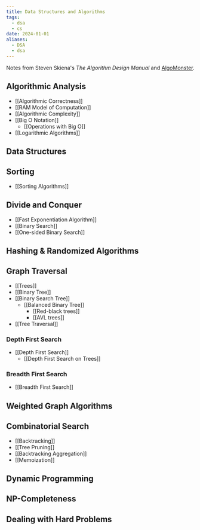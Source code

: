 ```yaml
---
title: Data Structures and Algorithms
tags:
  - dsa
  - cs
date: 2024-01-01
aliases:
  - DSA
  - dsa
---
```

Notes from Steven Skiena's *The Algorithm Design Manual* and [AlgoMonster](https://algo.monster/dashboard).
## Algorithmic Analysis
- [[Algorithmic Correctness]]
- [[RAM Model of Computation]]
- [[Algorithmic Complexity]]
- [[Big O Notation]]
	- [[Operations with Big O]]
- [[Logarithmic Algorithms]]
## Data Structures

## Sorting
- [[Sorting Algorithms]]

## Divide and Conquer
- [[Fast Exponentiation Algorithm]]
- [[Binary Search]]
- [[One-sided Binary Search]]

## Hashing & Randomized Algorithms

## Graph Traversal
- [[Trees]]
- [[Binary Tree]]
- [[Binary Search Tree]]
	- [[Balanced Binary Tree]]
		- [[Red-black trees]]
		- [[AVL trees]]
- [[Tree Traversal]]
### Depth First Search
- [[Depth First Search]]
	- [[Depth First Search on Trees]]
### Breadth First Search
- [[Breadth First Search]]
## Weighted Graph Algorithms

## Combinatorial Search
- [[Backtracking]]
- [[Tree Pruning]]
- [[Backtracking Aggregation]]
- [[Memoization]]

## Dynamic Programming

## NP-Completeness

## Dealing with Hard Problems
